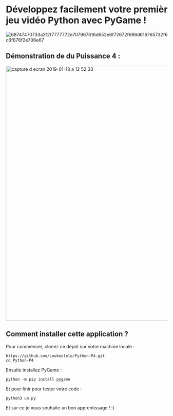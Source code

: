 # Développez facilement votre premièr jeu vidéo Python avec PyGame !

![68747470733a2f2f7777772e707967616d652e6f72672f696d616765732f6c6f676f2e706e67](https://user-images.githubusercontent.com/26150670/51462772-bf4c6980-1d61-11e9-9f58-4bc30ab4a3d6.png)

## Démonstration de du Puissance 4 : 

<img width="795" alt="capture d ecran 2019-01-18 a 12 52 33" src="https://user-images.githubusercontent.com/26150670/51471488-258fb700-1d77-11e9-8fed-4a012995cd21.png">


## Comment installer cette application ?

Pour commencer, clonez ce dépôt sur votre machine locale :
``` 
https://github.com/Loukoulele/Python-P4.git
cd Python-P4
```
Ensuite installez PyGame :
```
python -m pip install pygame
```

Et pour finir pour tester votre code :
```
python3 un.py
```
Et sur ce je vous souhaite un bon apprentissage ! :)
